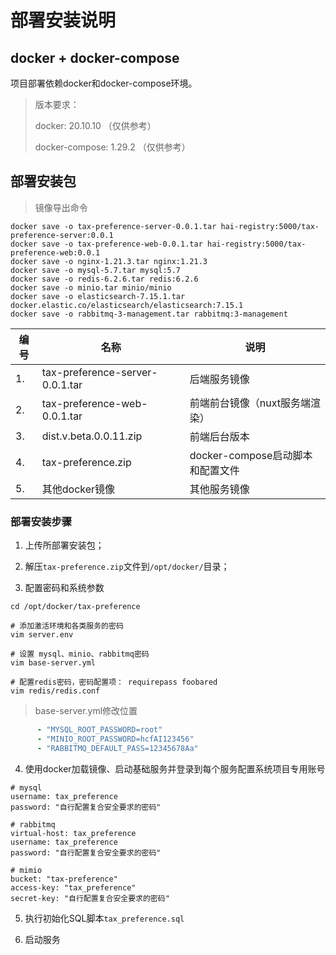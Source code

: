 # 部署安装说明

## docker + docker-compose

项目部署依赖docker和docker-compose环境。

> 版本要求：
>
> docker: 20.10.10 （仅供参考）
>
> docker-compose: 1.29.2 （仅供参考）


## 部署安装包

> 镜像导出命令

```shell script
docker save -o tax-preference-server-0.0.1.tar hai-registry:5000/tax-preference-server:0.0.1
docker save -o tax-preference-web-0.0.1.tar hai-registry:5000/tax-preference-web:0.0.1
docker save -o nginx-1.21.3.tar nginx:1.21.3
docker save -o mysql-5.7.tar mysql:5.7
docker save -o redis-6.2.6.tar redis:6.2.6
docker save -o minio.tar minio/minio
docker save -o elasticsearch-7.15.1.tar docker.elastic.co/elasticsearch/elasticsearch:7.15.1
docker save -o rabbitmq-3-management.tar rabbitmq:3-management
```

|编号|名称|说明|
|---|---|---|
|1.|tax-preference-server-0.0.1.tar|后端服务镜像|
|2.|tax-preference-web-0.0.1.tar|前端前台镜像（nuxt服务端渲染）|
|3.|dist.v.beta.0.0.11.zip|前端后台版本|
|4.|tax-preference.zip|docker-compose启动脚本和配置文件|
|5.|其他docker镜像|其他服务镜像|


### 部署安装步骤

1. 上传所部署安装包；

2. 解压`tax-preference.zip`文件到`/opt/docker/`目录；

3. 配置密码和系统参数

```shell script
cd /opt/docker/tax-preference

# 添加激活环境和各类服务的密码
vim server.env

# 设置 mysql、minio、rabbitmq密码
vim base-server.yml

# 配置redis密码，密码配置项： requirepass foobared
vim redis/redis.conf

```

> base-server.yml修改位置

```yaml
      - "MYSQL_ROOT_PASSWORD=root"
      - "MINIO_ROOT_PASSWORD=hcfAI123456"
      - "RABBITMQ_DEFAULT_PASS=12345678Aa"
```

4. 使用docker加载镜像、启动基础服务并登录到每个服务配置系统项目专用账号

```shell script
# mysql
username: tax_preference
password: "自行配置复合安全要求的密码"

# rabbitmq
virtual-host: tax_preference
username: tax_preference
password: "自行配置复合安全要求的密码"

# mimio
bucket: "tax-preference"
access-key: "tax_preference"
secret-key: "自行配置复合安全要求的密码"
```

5. 执行初始化SQL脚本`tax_preference.sql`


6. 启动服务